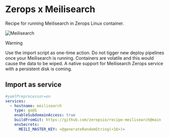 # Zerops x Meilisearch
Recipe for running Meilisearch in Zerops Linux container.

![Meilisearch](https://github.com/zeropsio/recipe-shared-assets/blob/main/covers/cover-meilisearch.png)


> [!WARNING]
> Use the import script as one-time action. Do not tigger new deploy pipelines once your Meilisearch is running. Containers are volatile and this would cause the data to be wiped. A native support for Meilisearch Zerops service with a persistent disk is coming.

## Import as service
```yaml
#yamlPreprocessor=on
services:
  - hostname: meilisearch
    type: go@1
    enableSubdomainAccess: true
    buildFromGit: https://github.com/zeropsio/recipe-meilisearch@main
    envSecrets:
      MEILI_MASTER_KEY: <@generateRandomString(<16>)>
```
